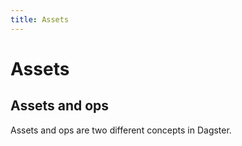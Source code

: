 ```yaml
---
title: Assets
---
```


# Assets

## Assets and ops

Assets and ops are two different concepts in Dagster.
